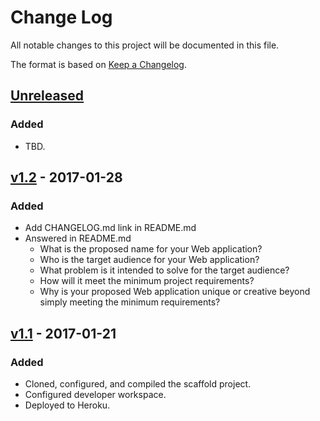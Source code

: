 # Change Log
All notable changes to this project will be documented in this file.

The format is based on [Keep a Changelog](http://keepachangelog.com/).

## [Unreleased]
### Added
- TBD.

## [v1.2] - 2017-01-28
### Added
- Add CHANGELOG.md link in README.md
- Answered in README.md
    - What is the proposed name for your Web application?
    - Who is the target audience for your Web application?
    - What problem is it intended to solve for the target audience?
    - How will it meet the minimum project requirements?
    - Why is your proposed Web application unique or creative beyond simply meeting the minimum requirements?

## [v1.1] - 2017-01-21
### Added
- Cloned, configured, and compiled the scaffold project.
- Configured developer workspace.
- Deployed to Heroku.

[Unreleased]: https://github.com/infsci2560sp17/full-stack-web-April777/compare/v1.2...HEAD
[v1.2]: https://github.com/infsci2560sp17/full-stack-web-April777/compare/v1.1...v1.2
[v1.1]: https://github.com/infsci2560sp17/full-stack-web-April777/compare/...v1.1